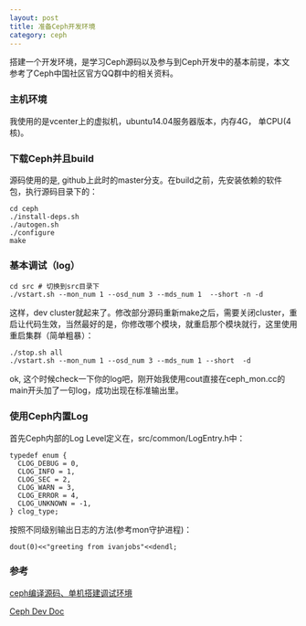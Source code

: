 ```yaml
---
layout: post
title: 准备Ceph开发环境
category: ceph
---
```


搭建一个开发环境，是学习Ceph源码以及参与到Ceph开发中的基本前提，本文参考了Ceph中国社区官方QQ群中的相关资料。

### 主机环境
我使用的是vcenter上的虚拟机，ubuntu14.04服务器版本，内存4G， 单CPU(4核)。

### 下载Ceph并且build
源码使用的是, github上此时的master分支。在build之前，先安装依赖的软件包，执行源码目录下的：
```
cd ceph
./install-deps.sh
./autogen.sh
./configure
make
```

### 基本调试（log）
```
cd src # 切换到src目录下
./vstart.sh --mon_num 1 --osd_num 3 --mds_num 1  --short -n -d
```
这样，dev cluster就起来了。修改部分源码重新make之后，需要关闭cluster，重启让代码生效，当然最好的是，你修改哪个模块，就重启那个模块就行，这里使用重启集群（简单粗暴）：
```
./stop.sh all
./vstart.sh --mon_num 1 --osd_num 3 --mds_num 1 --short  -d
```
ok, 这个时候check一下你的log吧，刚开始我使用cout直接在ceph_mon.cc的main开头加了一句log，成功出现在标准输出里。

### 使用Ceph内置Log
首先Ceph内部的Log Level定义在，src/common/LogEntry.h中：
```
typedef enum {
  CLOG_DEBUG = 0,
  CLOG_INFO = 1,
  CLOG_SEC = 2,
  CLOG_WARN = 3,
  CLOG_ERROR = 4,
  CLOG_UNKNOWN = -1,
} clog_type;
```

按照不同级别输出日志的方法(参考mon守护进程)：
```
dout(0)<<"greeting from ivanjobs"<<dendl;
```


### 参考
[ceph编译源码、单机搭建调试环境](https://m.oschina.net/blog/515353)

[Ceph Dev Doc](http://docs.ceph.com/docs/master/dev/)
